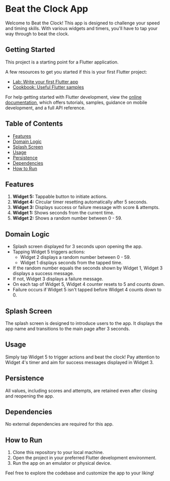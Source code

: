 # Beat the Clock App

Welcome to Beat the Clock! This app is designed to challenge your speed and timing skills. With various widgets and timers, you'll have to tap your way through to beat the clock.

## Getting Started

This project is a starting point for a Flutter application.

A few resources to get you started if this is your first Flutter project:

- [Lab: Write your first Flutter app](https://docs.flutter.dev/get-started/codelab)
- [Cookbook: Useful Flutter samples](https://docs.flutter.dev/cookbook)

For help getting started with Flutter development, view the
[online documentation](https://docs.flutter.dev/), which offers tutorials,
samples, guidance on mobile development, and a full API reference.

## Table of Contents
- [Features](#features)
- [Domain Logic](#domain-logic)
- [Splash Screen](#splash-screen)
- [Usage](#usage)
- [Persistence](#persistence)
- [Dependencies](#dependencies)
- [How to Run](#how-to-run)

## Features
1. **Widget 5:** Tappable button to initiate actions.
2. **Widget 4:** Circular timer resetting automatically after 5 seconds.
3. **Widget 3:** Displays success or failure message with score & attempts.
4. **Widget 1:** Shows seconds from the current time.
5. **Widget 2:** Shows a random number between 0 - 59.

## Domain Logic
- Splash screen displayed for 3 seconds upon opening the app.
- Tapping Widget 5 triggers actions:
    - Widget 2 displays a random number between 0 - 59.
    - Widget 1 displays seconds from the tapped time.
- If the random number equals the seconds shown by Widget 1, Widget 3 displays a success message.
- If not, Widget 3 displays a failure message.
- On each tap of Widget 5, Widget 4 counter resets to 5 and counts down.
- Failure occurs if Widget 5 isn't tapped before Widget 4 counts down to 0.

## Splash Screen
The splash screen is designed to introduce users to the app. It displays the app name and transitions to the main page after 3 seconds.

## Usage
Simply tap Widget 5 to trigger actions and beat the clock! Pay attention to Widget 4's timer and aim for success messages displayed in Widget 3.

## Persistence
All values, including scores and attempts, are retained even after closing and reopening the app.

## Dependencies
No external dependencies are required for this app.

## How to Run
1. Clone this repository to your local machine.
2. Open the project in your preferred Flutter development environment.
3. Run the app on an emulator or physical device.

Feel free to explore the codebase and customize the app to your liking!

